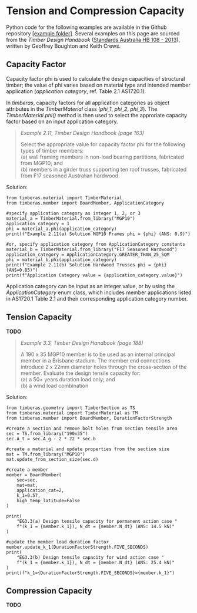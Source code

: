 
# Tension and Compression Capacity

Python code for the following examples are available in the Github repository [[example folder]](https://github.com/Folded-Structures-Lab/timber-as/tree/main/examples/tutorial_3.py). Several examples on this page are sourced from the *Timber Design Handbook* ([Standards Australia HB 108 - 2013](https://infostore.saiglobal.com/en-us/standards/sa-hb-108-2013-119982_saig_as_as_251451/)), written by Geoffrey Boughton and Keith Crews.


## Capacity Factor

Capacity factor phi is used to calculate the design capacities of structural timber; the value of phi varies based on material type and intended member application (*application category*, ref. Table 2.1 AS1720.1).

In *timberas*, capacity factors for all application categories as object attributes in the *TimberMaterial* class (*phi_1*, *phi_2*, *phi_3*). The *TimberMaterial.phi()* method is then used to select the approriate capacity factor based on an input application category. 

>*Example 2.11, Timber Design Handbook (page 163)*
> 
> Select the appropriate value for capacity factor phi for the following types of timber members:  
> (a) wall framing members in non-load bearing partitions, fabricated from MGP10; and  
> (b) members in a girder truss supporting ten roof trusses, fabricated from F17 seasoned Australian hardwood.


Solution: 
```
from timberas.material import TimberMaterial
from timberas.member import BoardMember, ApplicationCategory

#specify application category as integer 1, 2, or 3
material_a = TimberMaterial.from_library("MGP10")
application_category = 1
phi = material_a.phi(application_category)
print(f"Example 2.11(a) Solution MGP10 Frames phi = {phi} (ANS: 0.9)")

#or, specify application category from ApplicationCategory constants
material_b = TimberMaterial.from_library("F17 Seasoned Hardwood")
application_category = ApplicationCategory.GREATER_THAN_25_SQM
phi = material_b.phi(application_category)
print(f"Example 2.11(b) Solution Hardwood Trusses phi = {phi} (ANS=0.85)")
print(f"Application Category value = {application_category.value}")
```

Application category can be input as an integer value, or by using the *ApplicationCategory* enum class, which includes member applications listed in AS1720.1 Table 2.1 and their corresponding application category number.

## Tension Capacity


**TODO**

>*Example 3.3, Timber Design Handbook (page 188)*
> 
> A 190 x 35 MGP10 member is to be used as an internal principal member in a Brisbane stadium. The member end connections introduce 2 x 22mm diameter holes through the cross-section of the member. Evaluate the design tensile capacity for:  
> (a) a 50+ years duration load only; and  
> (b) a wind load combination

Solution: 
```
from timberas.geometry import TimberSection as TS
from timberas.material import TimberMaterial as TM
from timberas.member import BoardMember, DurationFactorStrength

#create a section and remove bolt holes from section tensile area
sec = TS.from_library("190x35")
sec.A_t = sec.A_g - 2 * 22 * sec.b  

#create a material and update properties from the section size
mat = TM.from_library("MGP10")
mat.update_from_section_size(sec.d)

#create a member
member = BoardMember(
    sec=sec, 
    mat=mat, 
    application_cat=2, 
    k_1=0.57,
    high_temp_latitude=False
)

print(
    "EG3.3(a) Design tensile capacity for permanent action case "
    f"(k_1 = {member.k_1}), N_dt = {member.N_dt} (ANS: 14.5 kN)"
)

#update the member load duration factor
member.update_k_1(DurationFactorStrength.FIVE_SECONDS)
print(
    "EG3.3(b) Design tensile capacity for wind action case "
    f"(k_1 = {member.k_1}), N_dt = {member.N_dt} (ANS: 25.4 kN)"
)
print(f"k_1={DurationFactorStrength.FIVE_SECONDS}={member.k_1}")

```


## Compression Capacity


**TODO**